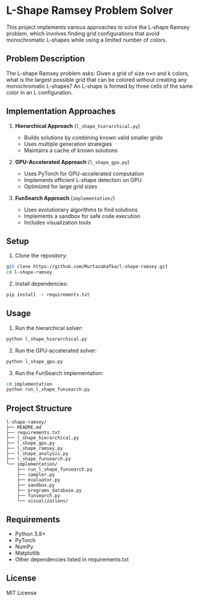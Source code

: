 # L-Shape Ramsey Problem Solver

This project implements various approaches to solve the L-shape Ramsey problem, which involves finding grid configurations that avoid monochromatic L-shapes while using a limited number of colors.

## Problem Description

The L-shape Ramsey problem asks: Given a grid of size n×n and k colors, what is the largest possible grid that can be colored without creating any monochromatic L-shapes? An L-shape is formed by three cells of the same color in an L configuration.

## Implementation Approaches

1. **Hierarchical Approach** (`l_shape_hierarchical.py`)
   - Builds solutions by combining known valid smaller grids
   - Uses multiple generation strategies
   - Maintains a cache of known solutions

2. **GPU-Accelerated Approach** (`l_shape_gpu.py`)
   - Uses PyTorch for GPU-accelerated computation
   - Implements efficient L-shape detection on GPU
   - Optimized for large grid sizes

3. **FunSearch Approach** (`implementation/`)
   - Uses evolutionary algorithms to find solutions
   - Implements a sandbox for safe code execution
   - Includes visualization tools

## Setup

1. Clone the repository:
```bash
git clone https://github.com/MurtazaKafka/l-shape-ramsey.git
cd l-shape-ramsey
```

2. Install dependencies:
```bash
pip install -r requirements.txt
```

## Usage

1. Run the hierarchical solver:
```bash
python l_shape_hierarchical.py
```

2. Run the GPU-accelerated solver:
```bash
python l_shape_gpu.py
```

3. Run the FunSearch implementation:
```bash
cd implementation
python run_l_shape_funsearch.py
```

## Project Structure

```
l-shape-ramsey/
├── README.md
├── requirements.txt
├── l_shape_hierarchical.py
├── l_shape_gpu.py
├── l_shape_ramsey.py
├── l_shape_analysis.py
├── l_shape_funsearch.py
└── implementation/
    ├── run_l_shape_funsearch.py
    ├── sampler.py
    ├── evaluator.py
    ├── sandbox.py
    ├── programs_database.py
    ├── funsearch.py
    └── visualizations/
```

## Requirements

- Python 3.8+
- PyTorch
- NumPy
- Matplotlib
- Other dependencies listed in requirements.txt

## License

MIT License
